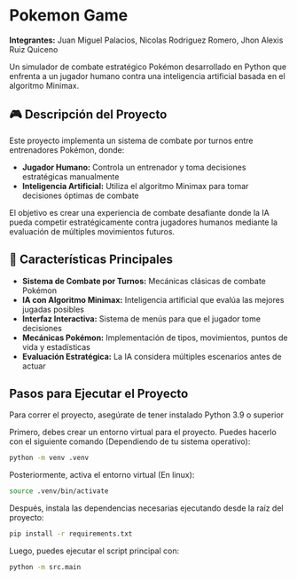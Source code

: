 # Pokemon Game

**Integrantes:** Juan Miguel Palacios, Nicolas Rodriguez Romero, Jhon Alexis Ruiz Quiceno

Un simulador de combate estratégico Pokémon desarrollado en Python que enfrenta a un jugador humano contra una inteligencia artificial basada en el algoritmo Minimax.

## 🎮 Descripción del Proyecto

Este proyecto implementa un sistema de combate por turnos entre entrenadores Pokémon, donde:

- **Jugador Humano:** Controla un entrenador y toma decisiones estratégicas manualmente
- **Inteligencia Artificial:** Utiliza el algoritmo Minimax para tomar decisiones óptimas de combate

El objetivo es crear una experiencia de combate desafiante donde la IA pueda competir estratégicamente contra jugadores humanos mediante la evaluación de múltiples movimientos futuros.

## 🚀 Características Principales

- **Sistema de Combate por Turnos:** Mecánicas clásicas de combate Pokémon
- **IA con Algoritmo Minimax:** Inteligencia artificial que evalúa las mejores jugadas posibles
- **Interfaz Interactiva:** Sistema de menús para que el jugador tome decisiones
- **Mecánicas Pokémon:** Implementación de tipos, movimientos, puntos de vida y estadísticas
- **Evaluación Estratégica:** La IA considera múltiples escenarios antes de actuar

## Pasos para Ejecutar el Proyecto

Para correr el proyecto, asegúrate de tener instalado Python 3.9 o superior

Primero, debes crear un entorno virtual para el proyecto. Puedes hacerlo con el siguiente comando (Dependiendo de tu sistema operativo):

```bash
python -m venv .venv
```

Posteriormente, activa el entorno virtual (En linux):

```bash
source .venv/bin/activate
```

Después, instala las dependencias necesarias ejecutando desde la raíz del proyecto:

```bash
pip install -r requirements.txt
```

Luego, puedes ejecutar el script principal con:

```bash
python -m src.main
```
